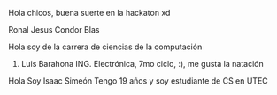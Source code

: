 Hola chicos, buena suerte en la hackaton xd

Ronal Jesus Condor Blas 

Hola soy de la carrera de ciencias de la computación 

1. Luis Barahona
	ING. Electrónica, 7mo ciclo, :), me gusta la natación

Hola Soy Isaac Simeón
Tengo 19 años y soy estudiante de CS en UTEC

